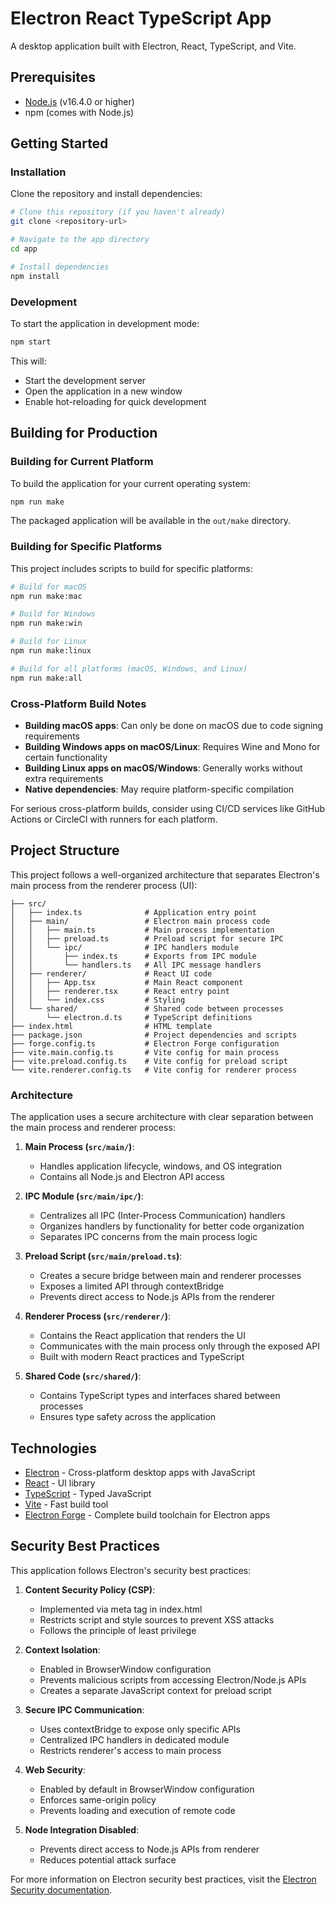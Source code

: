 # Electron React TypeScript App

A desktop application built with Electron, React, TypeScript, and Vite.

## Prerequisites

- [Node.js](https://nodejs.org/) (v16.4.0 or higher)
- npm (comes with Node.js)

## Getting Started

### Installation

Clone the repository and install dependencies:

```bash
# Clone this repository (if you haven't already)
git clone <repository-url>

# Navigate to the app directory
cd app

# Install dependencies
npm install
```

### Development

To start the application in development mode:

```bash
npm start
```

This will:
- Start the development server
- Open the application in a new window
- Enable hot-reloading for quick development

## Building for Production

### Building for Current Platform

To build the application for your current operating system:

```bash
npm run make
```

The packaged application will be available in the `out/make` directory.

### Building for Specific Platforms

This project includes scripts to build for specific platforms:

```bash
# Build for macOS
npm run make:mac

# Build for Windows
npm run make:win

# Build for Linux
npm run make:linux

# Build for all platforms (macOS, Windows, and Linux)
npm run make:all
```

### Cross-Platform Build Notes

- **Building macOS apps**: Can only be done on macOS due to code signing requirements
- **Building Windows apps on macOS/Linux**: Requires Wine and Mono for certain functionality
- **Building Linux apps on macOS/Windows**: Generally works without extra requirements
- **Native dependencies**: May require platform-specific compilation

For serious cross-platform builds, consider using CI/CD services like GitHub Actions or CircleCI with runners for each platform.

## Project Structure

This project follows a well-organized architecture that separates Electron's main process from the renderer process (UI):

```
├── src/
│   ├── index.ts              # Application entry point
│   ├── main/                 # Electron main process code
│   │   ├── main.ts           # Main process implementation
│   │   ├── preload.ts        # Preload script for secure IPC
│   │   └── ipc/              # IPC handlers module
│   │       ├── index.ts      # Exports from IPC module
│   │       └── handlers.ts   # All IPC message handlers
│   ├── renderer/             # React UI code
│   │   ├── App.tsx           # Main React component
│   │   ├── renderer.tsx      # React entry point
│   │   └── index.css         # Styling
│   └── shared/               # Shared code between processes
│       └── electron.d.ts     # TypeScript definitions
├── index.html                # HTML template
├── package.json              # Project dependencies and scripts
├── forge.config.ts           # Electron Forge configuration
├── vite.main.config.ts       # Vite config for main process
├── vite.preload.config.ts    # Vite config for preload script
└── vite.renderer.config.ts   # Vite config for renderer process
```

### Architecture

The application uses a secure architecture with clear separation between the main process and renderer process:

1. **Main Process (`src/main/`)**: 
   - Handles application lifecycle, windows, and OS integration
   - Contains all Node.js and Electron API access

2. **IPC Module (`src/main/ipc/`)**:
   - Centralizes all IPC (Inter-Process Communication) handlers
   - Organizes handlers by functionality for better code organization
   - Separates IPC concerns from the main process logic

3. **Preload Script (`src/main/preload.ts`)**:
   - Creates a secure bridge between main and renderer processes
   - Exposes a limited API through contextBridge
   - Prevents direct access to Node.js APIs from the renderer

4. **Renderer Process (`src/renderer/`)**:
   - Contains the React application that renders the UI
   - Communicates with the main process only through the exposed API
   - Built with modern React practices and TypeScript

5. **Shared Code (`src/shared/`)**:
   - Contains TypeScript types and interfaces shared between processes
   - Ensures type safety across the application

## Technologies

- [Electron](https://www.electronjs.org/) - Cross-platform desktop apps with JavaScript
- [React](https://reactjs.org/) - UI library
- [TypeScript](https://www.typescriptlang.org/) - Typed JavaScript
- [Vite](https://vitejs.dev/) - Fast build tool
- [Electron Forge](https://www.electronforge.io/) - Complete build toolchain for Electron apps

## Security Best Practices

This application follows Electron's security best practices:

1. **Content Security Policy (CSP)**:
   - Implemented via meta tag in index.html
   - Restricts script and style sources to prevent XSS attacks
   - Follows the principle of least privilege

2. **Context Isolation**:
   - Enabled in BrowserWindow configuration
   - Prevents malicious scripts from accessing Electron/Node.js APIs
   - Creates a separate JavaScript context for preload script

3. **Secure IPC Communication**:
   - Uses contextBridge to expose only specific APIs
   - Centralized IPC handlers in dedicated module
   - Restricts renderer's access to main process

4. **Web Security**:
   - Enabled by default in BrowserWindow configuration
   - Enforces same-origin policy
   - Prevents loading and execution of remote code

5. **Node Integration Disabled**:
   - Prevents direct access to Node.js APIs from renderer
   - Reduces potential attack surface

For more information on Electron security best practices, visit the [Electron Security documentation](https://www.electronjs.org/docs/latest/tutorial/security).
